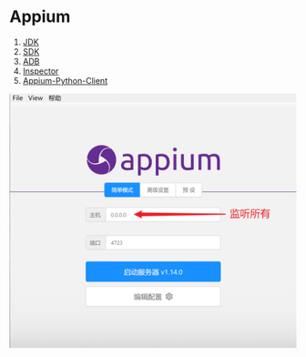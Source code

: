 # Appium

<ol>
    <li><a href='JDK'>JDK</a></li>
    <li><a href='SDK'>SDK</a></li>
    <li><a href='ADB'>ADB</a></li>
    <li><a href='Inspector'>Inspector</a></li>
    <li><a href='Appium-Python-Client'>Appium-Python-Client</a></li>
</ol>

![1563152283256](Appium.assets/1563152283256.png)

